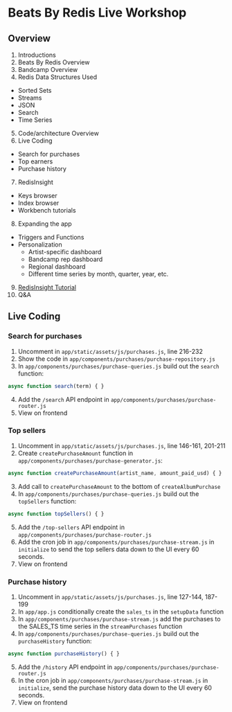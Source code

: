 # Beats By Redis Live Workshop

## Overview

1. Introductions
2. Beats By Redis Overview
3. Bandcamp Overview
4. Redis Data Structures Used
  - Sorted Sets
  - Streams
  - JSON
  - Search
  - Time Series
5. Code/architecture Overview
6. Live Coding
  - Search for purchases
  - Top earners
  - Purchase history
7. RedisInsight
  - Keys browser
  - Index browser
  - Workbench tutorials
8. Expanding the app
  - Triggers and Functions
  - Personalization
    - Artist-specific dashboard
    - Bandcamp rep dashboard
    - Regional dashboard
    - Different time series by month, quarter, year, etc.
9. [RedisInsight Tutorial](./docs/01-SETUP.md)
10. Q&A

## Live Coding

### Search for purchases

1. Uncomment in `app/static/assets/js/purchases.js`, line 216-232
2. Show the code in `app/components/purchases/purchase-repository.js`
3. In `app/components/purchases/purchase-queries.js` build out the `search` function:

```javascript
async function search(term) { }
```

4. Add the `/search` API endpoint in `app/components/purchases/purchase-router.js`
5. View on frontend

### Top sellers

1. Uncomment in `app/static/assets/js/purchases.js`, line 146-161, 201-211
2. Create `createPurchaseAmount` function in `app/components/purchases/purchase-generator.js`:

```javascript
async function createPurchaseAmount(artist_name, amount_paid_usd) { }
```

3. Add call to `createPurchaseAmount` to the bottom of  `createAlbumPurchase`
4. In `app/components/purchases/purchase-queries.js` build out the `topSellers` function:

```javascript
async function topSellers() { }
```

5. Add the `/top-sellers` API endpoint in `app/components/purchases/purchase-router.js`
6. Add the cron job in `app/components/purchases/purchase-stream.js` in `initialize` to send the top sellers data down to the UI every 60 seconds.
7. View on frontend

### Purchase history

1. Uncomment in `app/static/assets/js/purchases.js`, line 127-144, 187-199
2. In `app/app.js` conditionally create the `sales_ts` in the `setupData` function
3. In `app/components/purchases/purchase-stream.js` add the purchases to the SALES_TS time series in the `streamPurchases` function
4. In `app/components/purchases/purchase-queries.js` build out the `purchaseHistory` function:

```javascript
async function purchaseHistory() { }
```

5. Add the `/history` API endpoint in `app/components/purchases/purchase-router.js`
6. In the cron job in `app/components/purchases/purchase-stream.js` in `initialize`, send the purchase history data down to the UI every 60 seconds.
7. View on frontend
